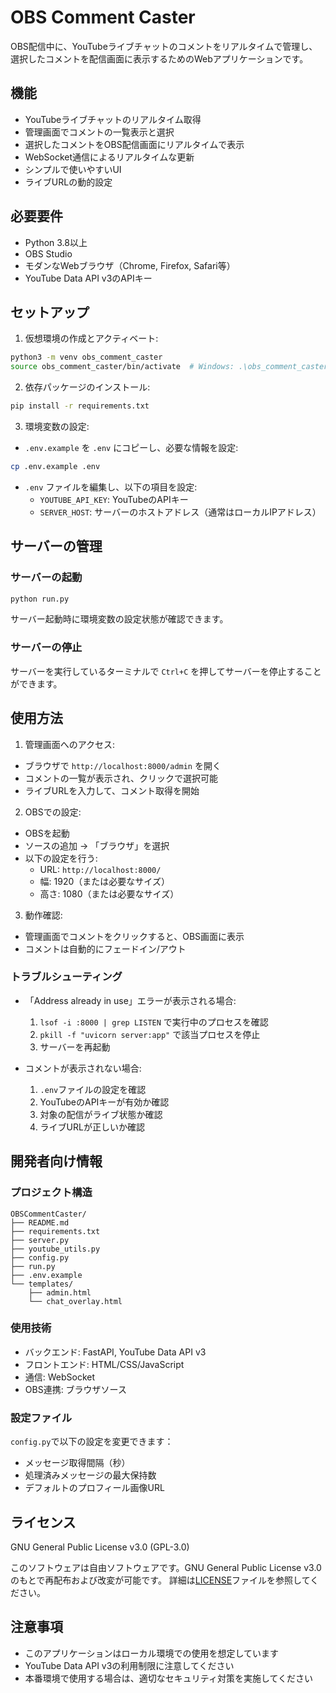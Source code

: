 # OBS Comment Caster

OBS配信中に、YouTubeライブチャットのコメントをリアルタイムで管理し、選択したコメントを配信画面に表示するためのWebアプリケーションです。

## 機能

- YouTubeライブチャットのリアルタイム取得
- 管理画面でコメントの一覧表示と選択
- 選択したコメントをOBS配信画面にリアルタイムで表示
- WebSocket通信によるリアルタイムな更新
- シンプルで使いやすいUI
- ライブURLの動的設定

## 必要要件

- Python 3.8以上
- OBS Studio
- モダンなWebブラウザ（Chrome, Firefox, Safari等）
- YouTube Data API v3のAPIキー

## セットアップ

1. 仮想環境の作成とアクティベート:
```bash
python3 -m venv obs_comment_caster
source obs_comment_caster/bin/activate  # Windows: .\obs_comment_caster\Scripts\activate
```

2. 依存パッケージのインストール:
```bash
pip install -r requirements.txt
```

3. 環境変数の設定:
- `.env.example` を `.env` にコピーし、必要な情報を設定:
```bash
cp .env.example .env
```
- `.env` ファイルを編集し、以下の項目を設定:
  - `YOUTUBE_API_KEY`: YouTubeのAPIキー
  - `SERVER_HOST`: サーバーのホストアドレス（通常はローカルIPアドレス）

## サーバーの管理

### サーバーの起動
```bash
python run.py
```
サーバー起動時に環境変数の設定状態が確認できます。

### サーバーの停止
サーバーを実行しているターミナルで `Ctrl+C` を押してサーバーを停止することができます。

## 使用方法

1. 管理画面へのアクセス:
- ブラウザで `http://localhost:8000/admin` を開く
- コメントの一覧が表示され、クリックで選択可能
- ライブURLを入力して、コメント取得を開始

2. OBSでの設定:
- OBSを起動
- ソースの追加 → 「ブラウザ」を選択
- 以下の設定を行う:
  - URL: `http://localhost:8000/`
  - 幅: 1920（または必要なサイズ）
  - 高さ: 1080（または必要なサイズ）

3. 動作確認:
- 管理画面でコメントをクリックすると、OBS画面に表示
- コメントは自動的にフェードイン/アウト

### トラブルシューティング

- 「Address already in use」エラーが表示される場合:
  1. `lsof -i :8000 | grep LISTEN` で実行中のプロセスを確認
  2. `pkill -f "uvicorn server:app"` で該当プロセスを停止
  3. サーバーを再起動

- コメントが表示されない場合:
  1. `.env`ファイルの設定を確認
  2. YouTubeのAPIキーが有効か確認
  3. 対象の配信がライブ状態か確認
  4. ライブURLが正しいか確認

## 開発者向け情報

### プロジェクト構造
```
OBSCommentCaster/
├── README.md
├── requirements.txt
├── server.py
├── youtube_utils.py
├── config.py
├── run.py
├── .env.example
└── templates/
    ├── admin.html
    └── chat_overlay.html
```

### 使用技術
- バックエンド: FastAPI, YouTube Data API v3
- フロントエンド: HTML/CSS/JavaScript
- 通信: WebSocket
- OBS連携: ブラウザソース

### 設定ファイル

`config.py`で以下の設定を変更できます：
- メッセージ取得間隔（秒）
- 処理済みメッセージの最大保持数
- デフォルトのプロフィール画像URL

## ライセンス

GNU General Public License v3.0 (GPL-3.0)

このソフトウェアは自由ソフトウェアです。GNU General Public License v3.0のもとで再配布および改変が可能です。
詳細は[LICENSE](LICENSE)ファイルを参照してください。

## 注意事項

- このアプリケーションはローカル環境での使用を想定しています
- YouTube Data API v3の利用制限に注意してください
- 本番環境で使用する場合は、適切なセキュリティ対策を実施してください 